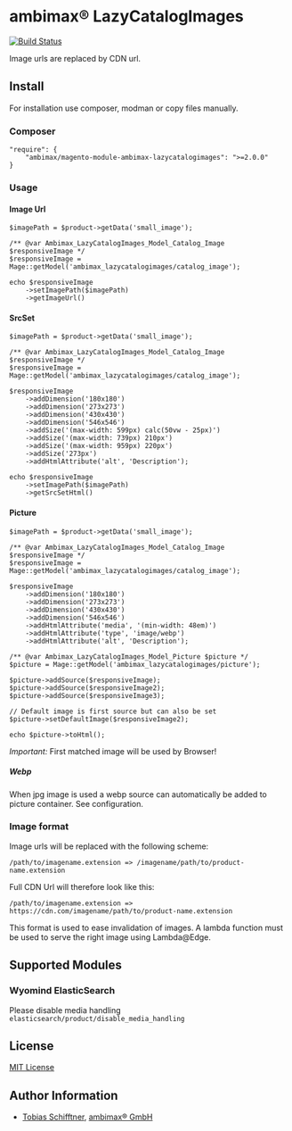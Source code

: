 
# ambimax® LazyCatalogImages

[![Build Status](https://travis-ci.org/ambimax/magento-module-ambimax-lazycatalogimages.svg?branch=master)](https://travis-ci.org/ambimax/magento-module-ambimax-lazycatalogimages)

Image urls are replaced by CDN url.

## Install

For installation use composer, modman or copy files manually.

### Composer

```
"require": {
    "ambimax/magento-module-ambimax-lazycatalogimages": ">=2.0.0"
}
```

### Usage

#### Image Url

```
$imagePath = $product->getData('small_image');

/** @var Ambimax_LazyCatalogImages_Model_Catalog_Image $responsiveImage */
$responsiveImage = Mage::getModel('ambimax_lazycatalogimages/catalog_image');

echo $responsiveImage
	->setImagePath($imagePath)
	->getImageUrl()
```


#### SrcSet

```
$imagePath = $product->getData('small_image');

/** @var Ambimax_LazyCatalogImages_Model_Catalog_Image $responsiveImage */
$responsiveImage = Mage::getModel('ambimax_lazycatalogimages/catalog_image');

$responsiveImage
    ->addDimension('180x180')
    ->addDimension('273x273')
    ->addDimension('430x430')
    ->addDimension('546x546')
    ->addSize('(max-width: 599px) calc(50vw - 25px)')
    ->addSize('(max-width: 739px) 210px')
    ->addSize('(max-width: 959px) 220px')
    ->addSize('273px')
    ->addHtmlAttribute('alt', 'Description');
    
echo $responsiveImage
	->setImagePath($imagePath)
	->getSrcSetHtml()
```

#### Picture

```
$imagePath = $product->getData('small_image');

/** @var Ambimax_LazyCatalogImages_Model_Catalog_Image $responsiveImage */
$responsiveImage = Mage::getModel('ambimax_lazycatalogimages/catalog_image');

$responsiveImage
    ->addDimension('180x180')
    ->addDimension('273x273')
    ->addDimension('430x430')
    ->addDimension('546x546')
    ->addHtmlAttribute('media', '(min-width: 48em)')
    ->addHtmlAttribute('type', 'image/webp')
    ->addHtmlAttribute('alt', 'Description');
    
/** @var Ambimax_LazyCatalogImages_Model_Picture $picture */
$picture = Mage::getModel('ambimax_lazycatalogimages/picture');

$picture->addSource($responsiveImage);
$picture->addSource($responsiveImage2);
$picture->addSource($responsiveImage3);

// Default image is first source but can also be set
$picture->setDefaultImage($responsiveImage2);

echo $picture->toHtml();
```

_Important:_ First matched image will be used by Browser!

##### Webp

When jpg image is used a webp source can automatically be added to picture container. See configuration.

### Image format

Image urls will be replaced with the following scheme:

```
/path/to/imagename.extension => /imagename/path/to/product-name.extension
```

Full CDN Url will therefore look like this:
```
/path/to/imagename.extension => https://cdn.com/imagename/path/to/product-name.extension
```

This format is used to ease invalidation of images. 
A lambda function must be used to serve the right image using Lambda@Edge.

## Supported Modules

### Wyomind ElasticSearch

Please disable media handling `elasticsearch/product/disable_media_handling`

## License

[MIT License](http://choosealicense.com/licenses/mit/)

## Author Information

 - [Tobias Schifftner](https://twitter.com/tschifftner), [ambimax® GmbH](https://www.ambimax.de)